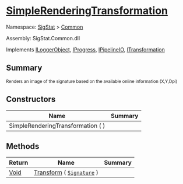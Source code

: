 # [SimpleRenderingTransformation](./SimpleRenderingTransformation.md)

Namespace: [SigStat]() > [Common](./README.md)

Assembly: SigStat.Common.dll

Implements [ILoggerObject](./ILoggerObject.md), [IProgress](./Helpers/IProgress.md), [IPipelineIO](./Pipeline/IPipelineIO.md), [ITransformation](./ITransformation.md)

## Summary
<sub>Renders an image of the signature based on the available online information (X,Y,Dpi)</sub>

## Constructors

| Name | Summary | 
| --- | --- | 
| SimpleRenderingTransformation (  ) |  | 


## Methods

| Return | Name | Summary | 
| --- | --- | --- | 
| [Void](https://docs.microsoft.com/en-us/dotnet/api/System.Void) | [Transform](./Methods/SimpleRenderingTransformation-100663459.md) ( [`Signature`](./Signature.md) ) |  | 


